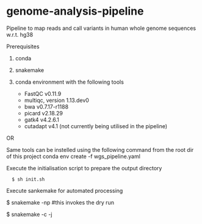 # genome-analysis-pipeline

Pipeline to map reads and call variants in human whole genome sequences w.r.t. hg38

Prerequisites
1. conda
2. snakemake
3. conda environment with the following tools

    - FastQC v0.11.9
    - multiqc, version 1.13.dev0
    - bwa v0.7.17-r1188
    - picard v2.18.29
    - gatk4 v4.2.6.1
    - cutadapt v4.1 (not currently being utilised in the pipeline)

OR

Same tools can be instelled using the following command from the root dir of this project
conda env create -f wgs_pipeline.yaml


Execute the initialisation script to prepare the output directory

      $ sh init.sh

Execute sankemake for automated processing

$ snakemake -np 		#this invokes the dry run

$ snakemake -c <number of cores> -j <number of parallel jobs to run>

